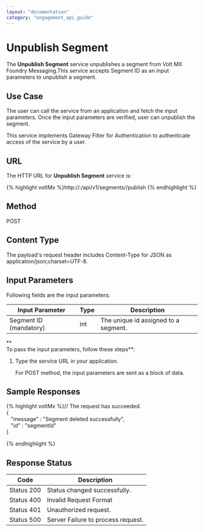 ```yaml
---
layout: "documentation"
category: "engagement_api_guide"
---
```

                           

Unpublish Segment
=================

The **Unpublish Segment** service unpublishes a segment from Volt MX Foundry Messaging.This service accepts Segment ID as an input parameters to unpublish a segment.

Use Case
--------

The user can call the service from an application and fetch the input parameters. Once the input parameters are verified, user can unpublish the segment.

This service implements Gateway Filter for Authentication to authenticate access of the service by a user.

URL
---

The HTTP URL for **Unpublish Segment** service is:

{% highlight voltMx %}http://<host>:<port>/api/v1/segments/<id>/publish
{% endhighlight %}

Method
------

POST

Content Type
------------

The payload's request header includes Content-Type for JSON as application/json;charset=UTF-8.

Input Parameters
----------------

Following fields are the input parameters:

  
| Input Parameter | Type | Description |
| --- | --- | --- |
| Segment ID (mandatory) | int | The unique id assigned to a segment. |

**  
To pass the input parameters, follow these steps**:

1.  Type the service URL in your application.
    
    For POST method, the input parameters are sent as a block of data.
    

Sample Responses
----------------

{% highlight voltMx %}// The request has succeeded.   
{  
   "message" : "Segment  deleted successfully",  
   "id" : "segmentId"  
}  

{% endhighlight %}

Response Status
---------------

  
| Code | Description |
| --- | --- |
| Status 200 | Status changed successfully. |
| Status 400 | Invalid Request Format |
| Status 401 | Unauthorized request. |
| Status 500 | Server Failure to process request. |
